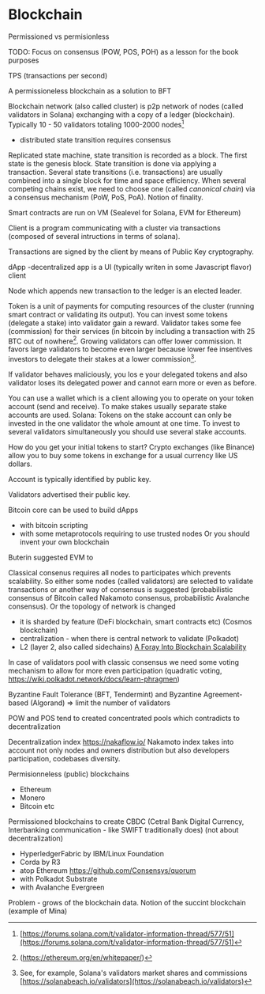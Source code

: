 # Blockchain

Permissioned vs permisionless

TODO: Focus on consensus (POW, POS, POH) as a lesson for the book purposes

TPS (transactions per second)

A permissioneless blockchain as a solution to BFT

Blockchain network (also called cluster) is p2p network of nodes (called validators in Solana) exchanging with a copy of a ledger (blockchain). Typically 10 - 50 validators totaling 1000-2000 nodes[^validators]

* distributed state transition requires consensus

Replicated state machine, state transition is recorded as a block. The first state is the genesis block. State transition is done via applying a transaction. Several state transitions (i.e. transactions) are usually combined into a single block for time and space efficiency.
When several competing chains exist, we need to choose one (called *canonical chain*) via a consensus mechanism (PoW, PoS, PoA). Notion of finality.


Smart contracts are run on VM (Sealevel for Solana, EVM for Ethereum)

Client is a program communicating with a cluster via transactions (composed of several intructions in terms of solana). 

Transactions are signed by the client by means of Public Key cryptography.

dApp -decentralized app is a UI (typically writen in some Javascript flavor) client 

Node which appends new transaction to the ledger is an elected leader.

Token is a unit of payments for computing resources of the cluster (running smart contract or validating its output). You can invest some tokens (delegate a stake) into validator gain a reward. Validator takes some fee (commission) for their services (in bitcoin by including a transaction with 25 BTC out of nowhere[^buterin]. Growing validators can offer lower commission. It favors large validators to become even larger because lower fee insentives investors to delegate their stakes at a lower commission[^validators oligopoly].

If validator behaves maliciously, you los
e your delegated tokens and also validator loses its delegated power and cannot earn more or even as before.

You can use a wallet which is a client allowing you to operate on your token account (send and receive).
To make stakes usually separate stake accounts are used. Solana: Tokens on the stake account can only be invested in the one validator the whole amount at one time. To invest to several validators simultaneously you should use several stake accounts.

How do you get your initial tokens to start? Crypto exchanges (like Binance) allow you to buy some tokens in exchange for a usual currency like US dollars.

Account is typically identified by public key.

Validators advertised their public key.

Bitcoin core can be used to build dApps
* with bitcoin scripting
* with some metaprotocols requiring to use trusted nodes
Or you should invent your own blockchain

Buterin suggested EVM to 

Classical consenus requires all nodes to participates which prevents scalability.
So either some nodes (called validators) are selected to validate transactions or another way of consensus is suggested (probabilistic consensus of Bitcoin called Nakamoto consensus, probabilistic Avalanche consensus).
Or the topology of network is changed
- it is sharded by feature (DeFi blockchain, smart contracts etc) (Cosmos blockchain)
- centralization - when there is central network to validate (Polkadot)
- L2 (layer 2, also called sidechains)
[A Foray Into Blockchain Scalability](https://jumpcrypto.com/writing/foray-into-scalability/)

In case of validators pool with classic consensus we need some voting mechanism to allow for more even participation (quadratic voting, https://wiki.polkadot.network/docs/learn-phragmen)

Byzantine Fault Tolerance (BFT, Tendermint) and Byzantine Agreement-based (Algorand) => limit the number of validators


POW and POS tend to created concentrated pools which contradicts to decentralization

Decentralization index https://nakaflow.io/
Nakamoto index takes into account not only nodes and owners distribution but also developers participation, codebases diversity.


Permisionneless (public) blockchains
- Ethereum
- Monero
- Bitcoin
etc

Permissioned blockchains to create CBDC (Cetral Bank Digital Currency, Interbanking communication - like SWIFT traditionally does) (not about decentralization)
- HyperledgerFabric by IBM/Linux Foundation
- Corda by R3
- atop Ethereum https://github.com/Consensys/quorum
- with Polkadot Substrate
- with Avalanche Evergreen

Problem - grows of the blockchain data. Notion of the succint blockchain (example of Mina)

[^validators]: [https://forums.solana.com/t/validator-information-thread/577/51](https://forums.solana.com/t/validator-information-thread/577/51)

[^validators oligopoly]: See, for example, Solana's validators market shares and commissions [https://solanabeach.io/validators](https://solanabeach.io/validators)

[^buterin]: (https://ethereum.org/en/whitepaper/)

[^projects]: https://courses.cfte.education/blockchain-and-defi-projects/
